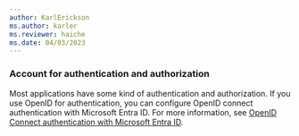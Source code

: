 ```yaml
---
author: KarlErickson
ms.author: karler
ms.reviewer: haiche
ms.date: 04/03/2023
---
```


### Account for authentication and authorization

Most applications have some kind of authentication and authorization. If you use OpenID for authentication, you can configure OpenID connect authentication with Microsoft Entra ID. For more information, see [OpenID Connect authentication with Microsoft Entra ID](/azure/active-directory/fundamentals/auth-oidc).
